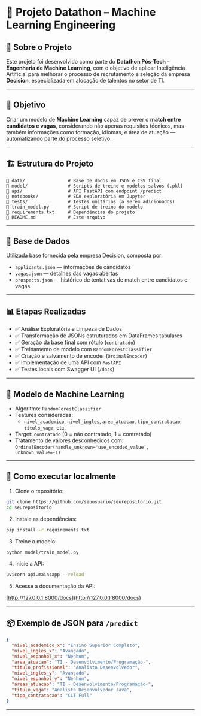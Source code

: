 # 🧠 Projeto Datathon – Machine Learning Engineering

## 👋 Sobre o Projeto

Este projeto foi desenvolvido como parte do **Datathon Pós-Tech – Engenharia de Machine Learning**, com o objetivo de aplicar Inteligência Artificial para melhorar o processo de recrutamento e seleção da empresa **Decision**, especializada em alocação de talentos no setor de TI.

---

## 🎯 Objetivo

Criar um modelo de **Machine Learning** capaz de prever o **match entre candidatos e vagas**, considerando não apenas requisitos técnicos, mas também informações como formação, idiomas, e área de atuação — automatizando parte do processo seletivo.

---

## 🏗️ Estrutura do Projeto

```
📁 data/                # Base de dados em JSON e CSV final
📁 model/               # Scripts de treino e modelos salvos (.pkl)
📁 api/                 # API FastAPI com endpoint /predict
📁 notebooks/           # EDA exploratória em Jupyter
📁 tests/               # Testes unitários (a serem adicionados)
📄 train_model.py       # Script de treino do modelo
📄 requirements.txt     # Dependências do projeto
📄 README.md            # Este arquivo
```

---

## 🧪 Base de Dados

Utilizada base fornecida pela empresa Decision, composta por:

- `applicants.json` — informações de candidatos
- `vagas.json` — detalhes das vagas abertas
- `prospects.json` — histórico de tentativas de match entre candidatos e vagas

---

## 📊 Etapas Realizadas

- ✅ Análise Exploratória e Limpeza de Dados
- ✅ Transformação de JSONs estruturados em DataFrames tabulares
- ✅ Geração da base final com rótulo (`contratado`)
- ✅ Treinamento de modelo com `RandomForestClassifier`
- ✅ Criação e salvamento de encoder (`OrdinalEncoder`)
- ✅ Implementação de uma API com `FastAPI`
- ✅ Testes locais com Swagger UI (`/docs`)

---

## 🤖 Modelo de Machine Learning

- Algoritmo: `RandomForestClassifier`
- Features consideradas:
  - `nivel_academico`, `nivel_ingles`, `area_atuacao`, `tipo_contratacao`, `titulo_vaga`, etc.
- Target: `contratado` (0 = não contratado, 1 = contratado)
- Tratamento de valores desconhecidos com:  
  `OrdinalEncoder(handle_unknown='use_encoded_value', unknown_value=-1)`

---

## 🚀 Como executar localmente

1. Clone o repositório:

```bash
git clone https://github.com/seuusuario/seurepositorio.git
cd seurepositorio
```

2. Instale as dependências:

```bash
pip install -r requirements.txt
```

3. Treine o modelo:

```bash
python model/train_model.py
```

4. Inicie a API:

```bash
uvicorn api.main:app --reload
```

5. Acesse a documentação da API:

[http://127.0.0.1:8000/docs](http://127.0.0.1:8000/docs)

---

## 📦 Exemplo de JSON para `/predict`

```json
{
  "nivel_academico_x": "Ensino Superior Completo",
  "nivel_ingles_x": "Avançado",
  "nivel_espanhol_x": "Nenhum",
  "area_atuacao": "TI - Desenvolvimento/Programação-",
  "titulo_profissional": "Analista Desenvolvedor",
  "nivel_ingles_y": "Avançado",
  "nivel_espanhol_y": "Nenhum",
  "areas_atuacao": "TI - Desenvolvimento/Programação-",
  "titulo_vaga": "Analista Desenvolvedor Java",
  "tipo_contratacao": "CLT Full"
}
```

---
